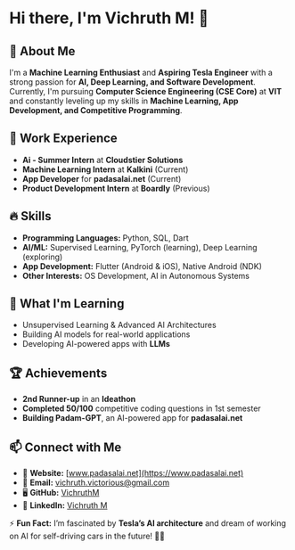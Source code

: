 # Hi there, I'm Vichruth M! 👋  

## 🚀 About Me  
I'm a **Machine Learning Enthusiast** and **Aspiring Tesla Engineer** with a strong passion for **AI, Deep Learning, and Software Development**. Currently, I'm pursuing **Computer Science Engineering (CSE Core)** at **VIT** and constantly leveling up my skills in **Machine Learning, App Development, and Competitive Programming**.

## 💼 Work Experience  
- **Ai - Summer Intern** at **Cloudstier Solutions**
- **Machine Learning Intern** at **Kalkini** (Current)  
- **App Developer** for **padasalai.net** (Current)  
- **Product Development Intern** at **Boardly** (Previous)
## 🔥 Skills  
- **Programming Languages:** Python, SQL, Dart  
- **AI/ML:** Supervised Learning, PyTorch (learning), Deep Learning (exploring)  
- **App Development:** Flutter (Android & iOS), Native Android (NDK)  
- **Other Interests:** OS Development, AI in Autonomous Systems  

## 🌱 What I'm Learning  
- Unsupervised Learning & Advanced AI Architectures  
- Building AI models for real-world applications  
- Developing AI-powered apps with **LLMs**  

## 🏆 Achievements  
- **2nd Runner-up** in an **Ideathon**  
- **Completed 50/100** competitive coding questions in 1st semester  
- **Building Padam-GPT**, an AI-powered app for **padasalai.net**  

## 📫 Connect with Me  
- 🔗 **Website:** [www.padasalai.net](https://www.padasalai.net)  
- 📧 **Email:** vichruth.victorious@gmail.com  
- 🖥️ **GitHub:** [VichruthM](https://github.com/VichruthM)  
- 💼 **LinkedIn:** [Vichruth M](https://www.linkedin.com/in/vichruthm9099/)

⚡ **Fun Fact:** I’m fascinated by **Tesla’s AI architecture** and dream of working on AI for self-driving cars in the future! 🚗💡  
